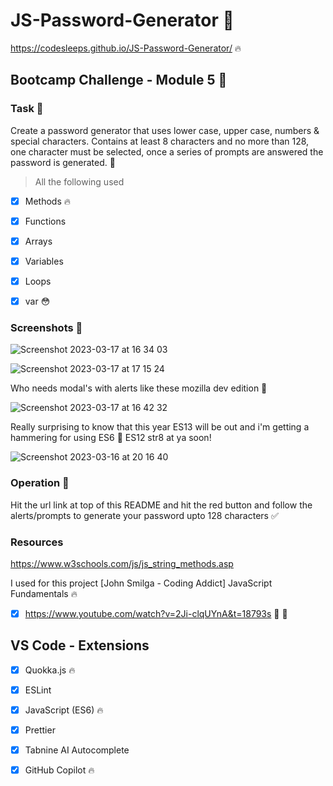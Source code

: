 # JS-Password-Generator 🤖

https://codesleeps.github.io/JS-Password-Generator/ 🔥


## Bootcamp Challenge - Module 5 🤖



### Task 🤖

Create a password generator that uses lower case, upper case, numbers & special characters. Contains at least 8 characters and no more than 128, one character must be selected, once a series of prompts are answered the password is generated. 🧐


> All the following used
- [x] Methods 🔥
- [x] Functions
- [x] Arrays
- [x] Variables
- [x] Loops
- [x] var 😳


### Screenshots 🤖


![Screenshot 2023-03-17 at 16 34 03](https://user-images.githubusercontent.com/125808990/225966038-412bdbc6-6a66-432a-a840-a3067eaffc10.png)

![Screenshot 2023-03-17 at 17 15 24](https://user-images.githubusercontent.com/125808990/225973876-d344150d-2a57-4aa7-9070-e09649745305.png)

Who needs modal's with alerts like these mozilla dev edition 🎯

![Screenshot 2023-03-17 at 16 42 32](https://user-images.githubusercontent.com/125808990/225966459-1c4bc864-e71c-4876-9d1e-1717105536ce.png)

Really surprising to know that this year ES13 will be out and i'm getting a hammering for using ES6 🤬 ES12 str8 at ya soon!

![Screenshot 2023-03-16 at 20 16 40](https://user-images.githubusercontent.com/125808990/225966224-2166e110-eba9-4511-90ac-18cacc8673a5.png)

### Operation 🎯

Hit the url link at top of this README and hit the red button and follow the alerts/prompts to generate your password upto 128 characters ✅

### Resources

https://www.w3schools.com/js/js_string_methods.asp 

I used for this project [John Smilga - Coding Addict] JavaScript Fundamentals 🔥

- [x] https://www.youtube.com/watch?v=2Ji-clqUYnA&t=18793s 👀 🎯

## VS Code - Extensions

- [x] Quokka.js 🔥
- [x] ESLint
- [x] JavaScript (ES6) 🔥
- [x] Prettier
- [x] Tabnine AI Autocomplete
- [x] GitHub Copilot 🔥

